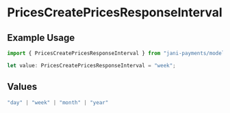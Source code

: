 # PricesCreatePricesResponseInterval

## Example Usage

```typescript
import { PricesCreatePricesResponseInterval } from "jani-payments/models/operations";

let value: PricesCreatePricesResponseInterval = "week";
```

## Values

```typescript
"day" | "week" | "month" | "year"
```